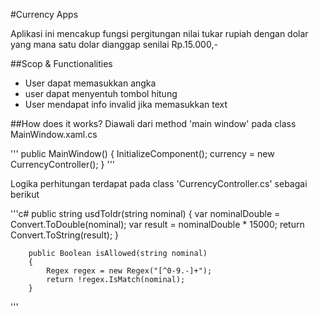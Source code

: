 #Currency Apps

Aplikasi ini mencakup fungsi pergitungan nilai tukar rupiah dengan dolar
yang mana satu dolar dianggap senilai Rp.15.000,-

##Scop & Functionalities

- User dapat memasukkan angka
- user dapat menyentuh tombol hitung
- User mendapat info invalid jika memasukkan text

##How does it works?
Diawali dari method 'main window' pada class MainWindow.xaml.cs 

'''
 public MainWindow()
        {
            InitializeComponent();
            currency = new CurrencyController();
        }
'''

Logika perhitungan terdapat pada class 'CurrencyController.cs' sebagai berikut

'''c#
         public string usdToIdr(string nominal)
        {
            var nominalDouble = Convert.ToDouble(nominal);
            var result = nominalDouble * 15000;
            return Convert.ToString(result);
        }

        public Boolean isAllowed(string nominal)
        {
            Regex regex = new Regex("[^0-9.-]+");
            return !regex.IsMatch(nominal);
        }
'''
